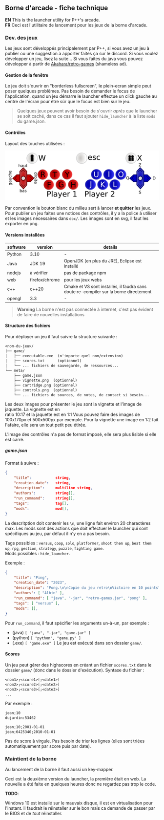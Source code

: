 ## Borne d'arcade - fiche technique

**EN** This is the launcher utility for P++'s arcade.\
**FR** Ceci est l'utilitaire de lancement pour les jeux de la borne d'arcade.

### Dev. des jeux

Les jeux sont développés principalement par P++, si vous avez un jeu à publier ou une suggestion à apporter faites ça sur le discord.
Si vous voulez développer un jeu, lisez la suite... Si vous faites du java vous pouvez développer à partir de [Akahara/retro-games](https://github.com/Akahara/retro-games) (shameless ad).

#### Gestion de la fenêtre

Le jeu doit s'ouvrir en "borderless fullscreen", le plein-ecran simple peut poser quelques problêmes. Pas besoin de demander le focus de l'application, quand un jeu démarre le launcher effectue un click gauche au centre de l'écran pour être sûr que le focus est bien sur le jeu.

> Quelques jeux peuvent avoir besoin de s'ouvrir *après* que le launcher se soit caché, dans ce cas il faut ajouter `hide_launcher` à la liste `mods` du game.json.

#### Contrôles

Layout des touches utilisées :

![](doc/controls-to-keys.png)

Par convention le bouton blanc du milieu sert à lancer **et quitter** les jeux.
Pour publier un jeu faites une notices des contrôles, il y a la police à utiliser et les images nécessaires dans `doc/`.
Les images sont en svg, il faut les exporter en png.

#### Versions installées

| software | version | details |
| --- | -- | --- |
| Python | 3.10 | - |
| Java | JDK 19 | OpenJDK (en plus du JRE), Eclipse est installé |
| nodejs | à vérifier | pas de package npm |
| web | firefox/chrome | pour les jeux webs |
| c++ | c++20 | Cmake et VS sont installés, il faudra sans doute re-compiler sur la borne directement |
| opengl | 3.3 | - |

> **Warning**
> La borne n'est pas connectée à internet, c'est pas évident de faire de nouvelles installations

#### Structure des fichiers

Pour déployer un jeu il faut suivre la structure suivante :

```
<nom-du-jeu>/
├── game/
│   ├── executable.exe  (n'importe quel nom/extension)
|   ├── scores.txt      (optionnel)
│   └── ... fichiers de sauvegarde, de ressources...  
└── meta/
    ├── game.json  
    ├── vignette.png  (optionnel)
    ├── cartridge.png (optionnel)
    ├── controls.png  (optionnel)
    └── ... fichiers de sources, de notes, de contact si besoin...
```

Les deux images pour présenter le jeu sont la vignette et l'image de jaquette. La vignette est en  
ratio 10:17 et la jaquette est en 1:1 Vous pouvez faire des images de 100x170px et 500x500px par exemple.
Pour la vignette une image en 1:2 fait l'afaire, elle sera un tout petit peu étirée.

L'image des contrôles n'a pas de format imposé, elle sera plus lisible si elle est carré.

##### game.json

Format à suivre :
```json
{
    "title":           string,
    "creation_date":   string,
    "description":     multiline string,
    "authors":         string[],
    "run_command":     string[],
    "tags":            tag[],
    "mods":            mod[],
}
```

La descritption doit contenir les `\n`, une ligne fait environ 20 charactères max. Les mods sont des actions que doit effectuer le launcher qui sont spécifiques au jeu, par défaut il n'y en a pas besoin.

Tags possibles : `versus`, `coop`, `solo`, `platformer`, `shoot them up`, `beat them up`, `rpg`, `gestion`, `strategy`, `puzzle`, `fighting game`.\
Mods possibles : `hide_launcher`.

Exemple :
```json
{
    "title": "Ping",
    "creation_date": "2023",
    "description": "Pong.\n\nCopie du jeu retro\nVictoire en 10 points",
    "authors": [ "Albin" ],
    "run_command": [ "java", "-jar", "retro-games.jar", "pong" ],
    "tags": [ "versus" ],
    "mods": [],
}
```

Pour `run_command`, il faut spécifier les arguments un-à-un, par exemple :
- (java) `[ "java", "-jar", "game.jar" ]`
- (python) `[ "python", "game.py" ]`
- (.exe) `[ "game.exe" ]`
Le jeu est exécuté dans son dossier `game/`.

#### Scores

Un jeu peut gérer des highscores en créant un fichier `scores.txt` dans le dossier `game/` (donc dans le dossier d'exécution). 
Syntaxe du fichier :
```
<nom1>;<score1>[;<date1>]
<nom2>;<score2>[;<date2>]
<nom3>;<score3>[;<date3>]
...
```
Par exemple :
```
jean;10
dujardin:53462
```
```
jean;10;2001-01-01
jean;6425340;2010-01-01
```
Pas de score à virgule. Pas besoin de trier les lignes (elles sont triées automatiquement par score puis par date).

### Maintient de la borne

Au lancement de la borne il faut aussi un key-mapper.

Ceci est la deuxième version du launcher, la première était en web. La nouvelle a été faite en
quelques heures donc ne regardez pas trop le code.

**TODO**:

Windows 10 est installé sur le mauvaix disque, il est en virtualisation pour l'instant.
Il faudrait le réinstaller sur le bon mais ca demande de passer par le BIOS et de *tout* réinstaller.
